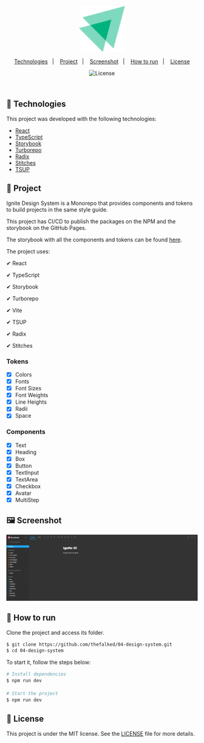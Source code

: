 <p align="center">
  <img alt="Ignite Design System" src=".github/logo.svg" width="120px">
</p>

<p align="center">
  <a href="#-technologies">Technologies</a>&nbsp;&nbsp;&nbsp;|&nbsp;&nbsp;&nbsp;
  <a href="#-project">Project</a>&nbsp;&nbsp;&nbsp;|&nbsp;&nbsp;&nbsp;
  <a href="#-screenshot">Screenshot</a>&nbsp;&nbsp;&nbsp;|&nbsp;&nbsp;&nbsp;
  <a href="#-how-to-run">How to run</a>&nbsp;&nbsp;&nbsp;|&nbsp;&nbsp;&nbsp;
  <a href="#-license">License</a>
</p>

<p align="center">
  <img  src="https://img.shields.io/static/v1?label=license&message=MIT&color=8257E5&labelColor=000000" alt="License">   
</p>

<br>

## 🧪 Technologies

This project was developed with the following technologies:

- [React](https://reactjs.org)
- [TypeScript](https://www.typescriptlang.org/)
- [Storybook](https://storybook.js.org/)
- [Turborepo](https://turborepo.org/)
- [Radix](https://www.radix-ui.com/)
- [Stitches](https://stitches.dev/)
- [TSUP](https://github.com/egoist/tsup)

## 🍺 Project

Ignite Design System is a Monorepo that provides components and tokens to build projects in the same style guide.

This project has CI/CD to publish the packages on the NPM and the storybook on the GitHub Pages.

The storybook with all the components and tokens can be found [here](https://thefalked.github.io/04-design-system/?path=/story/home--page).

The project uses:

✔ React

✔ TypeScript

✔ Storybook

✔ Turborepo

✔ Vite

✔ TSUP

✔ Radix

✔ Stitches

### Tokens

- [x] Colors
- [x] Fonts
- [x] Font Sizes
- [x] Font Weights
- [x] Line Heights
- [x] Radii
- [x] Space

### Components

- [x] Text
- [x] Heading
- [x] Box
- [x] Button
- [x] TextInput
- [x] TextArea
- [x] Checkbox
- [x] Avatar
- [x] MultiStep

## 🖼 Screenshot

<p align="center">
  <img  src=".github/screenshot.png" alt="storybook screenshot">   
</p>

## 🚀 How to run

Clone the project and access its folder.

```bash
$ git clone https://github.com/thefalked/04-design-system.git
$ cd 04-design-system
```

To start it, follow the steps below:

```bash
# Install dependencies
$ npm run dev

# Start the project
$ npm run dev
```

## 📝 License

This project is under the MIT license. See the [LICENSE](LICENSE) file for more details.
